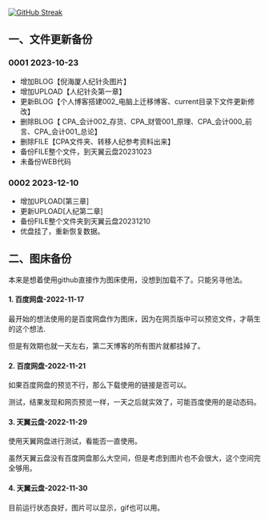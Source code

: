 [![GitHub Streak](https://streak-stats.demolab.com/?user=linuxdeepin007&currStreakNum=2FD3EB&fire=pink&sideLabels=F00&date_format=[Y.]n.j)](https://git.io/streak-stats)

## 一、文件更新备份

### 0001 2023-10-23

- 增加BLOG【倪海厦人纪针灸图片】
- 增加UPLOAD【人纪针灸第一章】
- 更新BLOG【个人博客搭建002_电脑上迁移博客、current目录下文件更新修改】
- 删除BLOG【 CPA_会计002_存货、CPA_财管001_原理、CPA_会计000_前言、CPA_会计001_总论】
- 删除FILE【CPA文件夹、转移人纪参考资料出来】
- 备份FILE整个文件，到天翼云盘20231023
- 未备份WEB代码

### 0002 2023-12-10

- 增加UPLOAD[第三章]
- 更新UPLOAD[人纪第二章]
- 备份FILE整个文件夹到天翼云盘20231210
- 优盘挂了，重新恢复数据。

## 二、图床备份

本来是想着使用github直接作为图床使用，没想到加载不了。只能另寻他法。

#### 1. 百度网盘-2022-11-17

最开始的想法使用的是百度网盘作为图床，因为在网页版中可以预览文件，才萌生的这个想法.

但是有效期也就一天左右，第二天博客的所有图片就都挂掉了。

#### 2. 百度网盘-2022-11-21

如果百度网盘的预览不行，那么下载使用的链接是否可以。

测试，结果发现和网页预览一样，一天之后就实效了，可能百度使用的是动态码。

#### 3. 天翼云盘-2022-11-29

使用天翼网盘进行测试，看能否一直使用。

虽然天翼云盘没有百度网盘那么大空间，但是考虑到图片也不会很大，这个空间完全够用。

#### 4. 天翼云盘-2022-11-30

目前运行状态良好，图片可以显示，gif也可以用。

